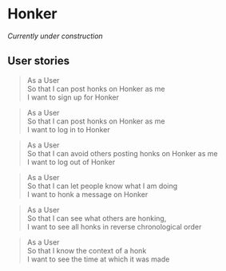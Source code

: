 # Honker

*Currently under construction*

## User stories

>As a User  
So that I can post honks on Honker as me  
I want to sign up for Honker

>As a User  
So that I can post honks on Honker as me  
I want to log in to Honker

>As a User  
So that I can avoid others posting honks on Honker as me  
I want to log out of Honker

>As a User  
So that I can let people know what I am doing  
I want to honk a message on Honker

>As a User  
So that I can see what others are honking,  
I want to see all honks in reverse chronological order

>As a User  
So that I know the context of a honk  
I want to see the time at which it was made
